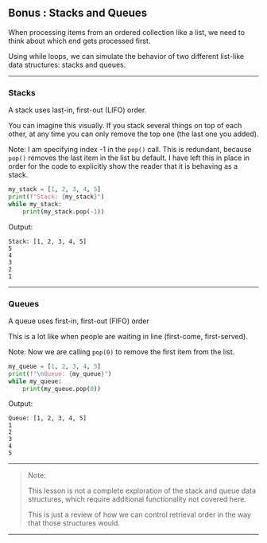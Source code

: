 ## Bonus : Stacks and Queues

When processing items from an ordered collection like a list, we need to think 
about which end gets processed first.

Using while loops, we can simulate the behavior of two different list-like 
data structures: stacks and queues.

---

### Stacks

A stack uses last-in, first-out (LIFO) order.

You can imagine this visually. If you stack several things on top of each 
other, at any time you can only remove the top one (the last one you added).

Note: I am specifying index -1 in the `pop()` call. This is redundant, because
`pop()` removes the last item in the list bu default. I have left this in 
place in order for the code to explicitly show the reader that it is behaving
as a stack.

```python
my_stack = [1, 2, 3, 4, 5]
print(f"Stack: {my_stack}")
while my_stack:
    print(my_stack.pop(-1))
```

Output:

```
Stack: [1, 2, 3, 4, 5]
5
4
3
2
1
```

---

### Queues

A queue uses first-in, first-out (FIFO) order

This is a lot like when people are waiting in line (first-come, first-served).

Note: Now we are calling `pop(0)` to remove the first item from the list.

```python
my_queue = [1, 2, 3, 4, 5]
print(f"\nQueue: {my_queue}")
while my_queue:
    print(my_queue.pop(0))
```

Output:

```
Queue: [1, 2, 3, 4, 5]
1
2
3
4
5
```

---

> Note:
> 
> This lesson is not a complete exploration of the stack and queue data 
> structures, which require additional functionality not covered here.
>
> This is just a review of how we can control retrieval order in the way that 
> those structures would.

---
